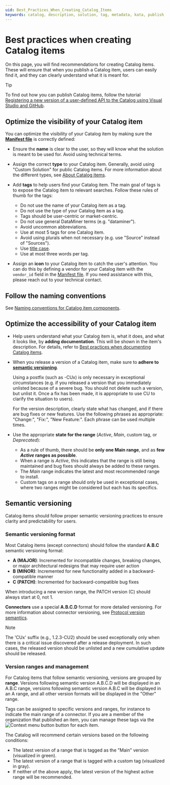 ```yaml
---
uid: Best_Practices_When_Creating_Catalog_Items
keywords: catalog, description, solution, tag, metadata, kata, publish, upload, topic
---
```


# Best practices when creating Catalog items

On this page, you will find recommendations for creating Catalog items. These will ensure that when you publish a Catalog item, users can easily find it, and they can clearly understand what it is meant for.

> [!TIP]
> To find out how you can publish Catalog items, follow the tutorial [Registering a new version of a user-defined API to the Catalog using Visual Studio and GitHub](xref:CICD_Tutorial_For_Other_Items_User_Defined_API_VisualStudio_And_GitHub).

## Optimize the visibility of your Catalog item

You can optimize the visibility of your Catalog item by making sure the [**Manifest file**](xref:Register_Catalog_Item#manifest-file) is correctly defined:

- Ensure the **name** is clear to the user, so they will know what the solution is meant to be used for. Avoid using technical terms.

- Assign the correct **type** to your Catalog item. Generally, avoid using "Custom Solution" for public Catalog items. For more information about the different types, see [About Catalog items](xref:About_the_Catalog_app#about-catalog-items).

- Add **tags** to help users find your Catalog item. The main goal of tags is to expose the Catalog item to relevant searches. Follow these rules of thumb for the tags:

  - Do not use the name of your Catalog item as a tag.
  - Do not use the type of your Catalog item as a tag.
  - Tags should be user-centric or market-centric.
  - Do not use general DataMiner terms (e.g. "dataminer").
  - Avoid uncommon abbreviations.
  - Use at most 5 tags for one Catalog item.
  - Avoid using plurals when not necessary (e.g. use "Source" instead of "Sources").
  - Use [title case](xref:Title_case).
  - Use at most three words per tag.

- Assign an **icon** to your Catalog item to catch the user's attention. You can do this by defining a vendor for your Catalog item with the `vendor_id` field in the [Manifest file](xref:Register_Catalog_Item#manifest-file). If you need assistance with this, please reach out to your technical contact.

## Follow the naming conventions

See [Naming conventions for Catalog item components](xref:Naming_Conventions_For_Catalog_Item_Components).

## Optimize the accessibility of your Catalog item

- Help users understand what your Catalog item is, what it does, and what it looks like, by **adding documentation**. This will be shown in the item's description. For details, refer to [Best practices when documenting Catalog items](xref:Best_Practices_When_Documenting_Catalog_Items).

- When you release a version of a Catalog item, make sure to **adhere to [semantic versioning](#semantic-versioning)**.

  Using a postfix (such as -CUx) is only necessary in exceptional circumstances (e.g. if you released a version that you immediately unlisted because of a severe bug. You should not delete such a version, but unlist it. Once a fix has been made, it is appropriate to use CU to clarify the situation to users).

  For the version description, clearly state what has changed, and if there are bug fixes or new features. Use the following phrases as appropriate: "Change:", "Fix:", "New Feature:". Each phrase can be used multiple times.

- Use the appropriate **state for the range** (*Active*, *Main*, custom tag, or *Deprecated*):

  - As a rule of thumb, there should be **only one Main range**, and as **few *Active* ranges as possible**.
  - When a range is *Active*, this indicates that the range is still being maintained and bug fixes should always be added to these ranges.
  - The *Main* range indicates the latest and most recommended range to install.
  - Custom tags on a range should only be used in exceptional cases, where two ranges might be considered but each has its specifics.

## Semantic versioning

Catalog items should follow proper semantic versioning practices to ensure clarity and predictability for users.

### Semantic versioning format

Most Catalog items (except connectors) should follow the standard **A.B.C** semantic versioning format:

- **A (MAJOR)**: Incremented for incompatible changes, breaking changes, or major architectural redesigns that may require user action
- **B (MINOR)**: Incremented for new functionality added in a backward-compatible manner  
- **C (PATCH)**: Incremented for backward-compatible bug fixes

When introducing a new version range, the PATCH version (C) should always start at 0, not 1.

**Connectors** use a special **A.B.C.D** format for more detailed versioning. For more information about connector versioning, see [Protocol version semantics](xref:ProtocolVersionSemantics).

> [!NOTE]
> The 'CUx' suffix (e.g., 1.2.3-CU2) should be used exceptionally only when there is a critical issue discovered after a release deployment. In such cases, the released version should be unlisted and a new cumulative update should be released.

### Version ranges and management

For Catalog items that follow semantic versioning, versions are grouped by **range**. Versions following semantic version A.B.C.D will be displayed in an A.B.C range, versions following semantic version A.B.C will be displayed in an A range, and all other version formats will be displayed in the "Other" range.

Tags can be assigned to specific versions and ranges, for instance to indicate the main range of a connector. If you are a member of the organization that published an item, you can manage these tags via the ![Context menu button](~/user-guide/images/Catalog_context_menu.png) button for each item.

The Catalog will recommend certain versions based on the following conditions:

- The latest version of a range that is tagged as the "Main" version (visualized in green).
- The latest version of a range that is tagged with a custom tag (visualized in gray).
- If neither of the above apply, the latest version of the highest active range will be recommended.
